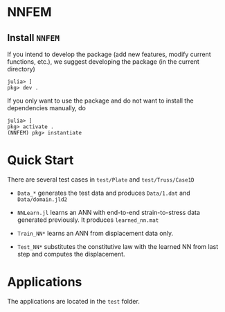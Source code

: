 # NNFEM

## Install `NNFEM`

If you intend to develop the package (add new features, modify current functions, etc.), we suggest developing the package (in the current directory)
```
julia> ]
pkg> dev .
```

If you only want to use the package and do not want to install the dependencies manually, do
```
julia> ]
pkg> activate .
(NNFEM) pkg> instantiate
```


# Quick Start

There are several test cases in `test/Plate` and `test/Truss/Case1D`

* `Data_*` generates the test data and produces `Data/1.dat` and `Data/domain.jld2`

* `NNLearn.jl` learns an ANN with end-to-end strain-to-stress data generated previously. It produces `learned_nn.mat`

* `Train_NN*` learns an ANN from displacement data only.

* `Test_NN*` substitutes the constitutive law with the learned NN from last step and computes the displacement. 


# Applications

The applications are located in the `test` folder. 

